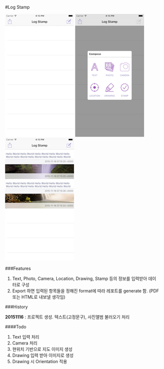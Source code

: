 #Log Stamp

![shot1](doc/screen1.png) ![sho2](doc/screen2.png) ![sho3](doc/screen3.png)

###Features

1. Text, Photo, Camera, Location, Drawing, Stamp 등의 정보를 입력받아 데이터로 구성
2. Export 하면 입력된 항목들을 정해진 format에 따라 레포트를 generate 함.
   (PDF 또는 HTML로 내보낼 생각임)
   
###History

**20151116** : 프로젝트 생성. 텍스트(고정문구), 사진앨범 불러오기 처리

####Todo

1. Text 입력 처리
2. Camera 처리
2. 현위치 기반으로 지도 이미지 생성
3. Drawing 입력 받아 이미지로 생성
4. Drawing 시 Orientation 적용

